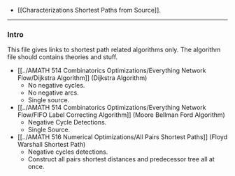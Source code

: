 - [[Characterizations Shortest Paths from Source]]. 

---
### **Intro**

This file gives links to shortest path related algorithms only. The algorithm file should contains theories and stuff. 

- [[../AMATH 514 Combinatorics Optimizations/Everything Network Flow/Dijkstra Algorithm]] (Dijkstra Algorithm)
	- No negative cycles.
	- No negative arcs.
	- Single source. 
- [[../AMATH 514 Combinatorics Optimizations/Everything Network Flow/FIFO Label Correcting Algorithm]] (Moore Bellman Ford Algorithm)
	- Negative Cycle Detections.
	- Single Source.
- [[../AMATH 516 Numerical Optimizations/All Pairs Shortest Paths]] (Floyd Warshall Shortest Path)
	- Negative cycles detections. 
	- Construct all pairs shortest distances and predecessor tree all at once. 


